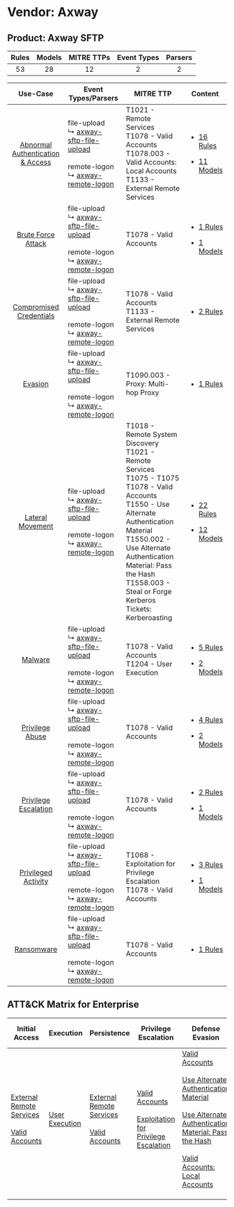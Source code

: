 Vendor: Axway
=============
Product: Axway SFTP
-------------------
| Rules | Models | MITRE TTPs | Event Types | Parsers |
|:-----:|:------:|:----------:|:-----------:|:-------:|
|  53   |   28   |     12     |      2      |    2    |

|                                           Use-Case                                           | Event Types/Parsers                                                                                                                                                                           | MITRE TTP                                                                                                                                                                                                                                                                                    | Content                                                                                                                        |
|:--------------------------------------------------------------------------------------------:| --------------------------------------------------------------------------------------------------------------------------------------------------------------------------------------------- | -------------------------------------------------------------------------------------------------------------------------------------------------------------------------------------------------------------------------------------------------------------------------------------------- | ------------------------------------------------------------------------------------------------------------------------------ |
| [Abnormal Authentication & Access](../../../UseCases/uc_abnormal_authentication_&_access.md) |  file-upload<br> ↳ [axway-sftp-file-upload](Parsers/parserContent_axway-sftp-file-upload.md)<br><br> remote-logon<br> ↳ [axway-remote-logon](Parsers/parserContent_axway-remote-logon.md)<br> | T1021 - Remote Services<br>T1078 - Valid Accounts<br>T1078.003 - Valid Accounts: Local Accounts<br>T1133 - External Remote Services<br>                                                                                                                                                      | [<ul><li>16 Rules</li></ul><ul><li>11 Models</li></ul>](Rules_Models/r_m_axway_axway_sftp_Abnormal_Authentication_&_Access.md) |
|               [Brute Force Attack](../../../UseCases/uc_brute_force_attack.md)               |  file-upload<br> ↳ [axway-sftp-file-upload](Parsers/parserContent_axway-sftp-file-upload.md)<br><br> remote-logon<br> ↳ [axway-remote-logon](Parsers/parserContent_axway-remote-logon.md)<br> | T1078 - Valid Accounts<br>                                                                                                                                                                                                                                                                   | [<ul><li>1 Rules</li></ul><ul><li>1 Models</li></ul>](Rules_Models/r_m_axway_axway_sftp_Brute_Force_Attack.md)                 |
|          [Compromised Credentials](../../../UseCases/uc_compromised_credentials.md)          |  file-upload<br> ↳ [axway-sftp-file-upload](Parsers/parserContent_axway-sftp-file-upload.md)<br><br> remote-logon<br> ↳ [axway-remote-logon](Parsers/parserContent_axway-remote-logon.md)<br> | T1078 - Valid Accounts<br>T1133 - External Remote Services<br>                                                                                                                                                                                                                               | [<ul><li>2 Rules</li></ul>](Rules_Models/r_m_axway_axway_sftp_Compromised_Credentials.md)                                      |
|                          [Evasion](../../../UseCases/uc_evasion.md)                          |  file-upload<br> ↳ [axway-sftp-file-upload](Parsers/parserContent_axway-sftp-file-upload.md)<br><br> remote-logon<br> ↳ [axway-remote-logon](Parsers/parserContent_axway-remote-logon.md)<br> | T1090.003 - Proxy: Multi-hop Proxy<br>                                                                                                                                                                                                                                                       | [<ul><li>1 Rules</li></ul>](Rules_Models/r_m_axway_axway_sftp_Evasion.md)                                                      |
|                 [Lateral Movement](../../../UseCases/uc_lateral_movement.md)                 |  file-upload<br> ↳ [axway-sftp-file-upload](Parsers/parserContent_axway-sftp-file-upload.md)<br><br> remote-logon<br> ↳ [axway-remote-logon](Parsers/parserContent_axway-remote-logon.md)<br> | T1018 - Remote System Discovery<br>T1021 - Remote Services<br>T1075 - T1075<br>T1078 - Valid Accounts<br>T1550 - Use Alternate Authentication Material<br>T1550.002 - Use Alternate Authentication Material: Pass the Hash<br>T1558.003 - Steal or Forge Kerberos Tickets: Kerberoasting<br> | [<ul><li>22 Rules</li></ul><ul><li>12 Models</li></ul>](Rules_Models/r_m_axway_axway_sftp_Lateral_Movement.md)                 |
|                          [Malware](../../../UseCases/uc_malware.md)                          |  file-upload<br> ↳ [axway-sftp-file-upload](Parsers/parserContent_axway-sftp-file-upload.md)<br><br> remote-logon<br> ↳ [axway-remote-logon](Parsers/parserContent_axway-remote-logon.md)<br> | T1078 - Valid Accounts<br>T1204 - User Execution<br>                                                                                                                                                                                                                                         | [<ul><li>5 Rules</li></ul><ul><li>2 Models</li></ul>](Rules_Models/r_m_axway_axway_sftp_Malware.md)                            |
|                  [Privilege Abuse](../../../UseCases/uc_privilege_abuse.md)                  |  file-upload<br> ↳ [axway-sftp-file-upload](Parsers/parserContent_axway-sftp-file-upload.md)<br><br> remote-logon<br> ↳ [axway-remote-logon](Parsers/parserContent_axway-remote-logon.md)<br> | T1078 - Valid Accounts<br>                                                                                                                                                                                                                                                                   | [<ul><li>4 Rules</li></ul><ul><li>2 Models</li></ul>](Rules_Models/r_m_axway_axway_sftp_Privilege_Abuse.md)                    |
|             [Privilege Escalation](../../../UseCases/uc_privilege_escalation.md)             |  file-upload<br> ↳ [axway-sftp-file-upload](Parsers/parserContent_axway-sftp-file-upload.md)<br><br> remote-logon<br> ↳ [axway-remote-logon](Parsers/parserContent_axway-remote-logon.md)<br> | T1078 - Valid Accounts<br>                                                                                                                                                                                                                                                                   | [<ul><li>2 Rules</li></ul><ul><li>1 Models</li></ul>](Rules_Models/r_m_axway_axway_sftp_Privilege_Escalation.md)               |
|              [Privileged Activity](../../../UseCases/uc_privileged_activity.md)              |  file-upload<br> ↳ [axway-sftp-file-upload](Parsers/parserContent_axway-sftp-file-upload.md)<br><br> remote-logon<br> ↳ [axway-remote-logon](Parsers/parserContent_axway-remote-logon.md)<br> | T1068 - Exploitation for Privilege Escalation<br>T1078 - Valid Accounts<br>                                                                                                                                                                                                                  | [<ul><li>3 Rules</li></ul><ul><li>1 Models</li></ul>](Rules_Models/r_m_axway_axway_sftp_Privileged_Activity.md)                |
|                       [Ransomware](../../../UseCases/uc_ransomware.md)                       |  file-upload<br> ↳ [axway-sftp-file-upload](Parsers/parserContent_axway-sftp-file-upload.md)<br><br> remote-logon<br> ↳ [axway-remote-logon](Parsers/parserContent_axway-remote-logon.md)<br> | T1078 - Valid Accounts<br>                                                                                                                                                                                                                                                                   | [<ul><li>1 Rules</li></ul>](Rules_Models/r_m_axway_axway_sftp_Ransomware.md)                                                   |

ATT&CK Matrix for Enterprise
----------------------------
| Initial Access                                                                                                                                   | Execution                                                           | Persistence                                                                                                                                      | Privilege Escalation                                                                                                                                          | Defense Evasion                                                                                                                                                                                                                                                                                                                                                   | Credential Access                                                                                                                                                                           | Discovery                                                                    | Lateral Movement                                                                                                                                               | Collection | Command and Control                                                                                                                       | Exfiltration | Impact |
| ------------------------------------------------------------------------------------------------------------------------------------------------ | ------------------------------------------------------------------- | ------------------------------------------------------------------------------------------------------------------------------------------------ | ------------------------------------------------------------------------------------------------------------------------------------------------------------- | ----------------------------------------------------------------------------------------------------------------------------------------------------------------------------------------------------------------------------------------------------------------------------------------------------------------------------------------------------------------- | ------------------------------------------------------------------------------------------------------------------------------------------------------------------------------------------- | ---------------------------------------------------------------------------- | -------------------------------------------------------------------------------------------------------------------------------------------------------------- | ---------- | ----------------------------------------------------------------------------------------------------------------------------------------- | ------------ | ------ |
| [External Remote Services](https://attack.mitre.org/techniques/T1133)<br><br>[Valid Accounts](https://attack.mitre.org/techniques/T1078)<br><br> | [User Execution](https://attack.mitre.org/techniques/T1204)<br><br> | [External Remote Services](https://attack.mitre.org/techniques/T1133)<br><br>[Valid Accounts](https://attack.mitre.org/techniques/T1078)<br><br> | [Valid Accounts](https://attack.mitre.org/techniques/T1078)<br><br>[Exploitation for Privilege Escalation](https://attack.mitre.org/techniques/T1068)<br><br> | [Valid Accounts](https://attack.mitre.org/techniques/T1078)<br><br>[Use Alternate Authentication Material](https://attack.mitre.org/techniques/T1550)<br><br>[Use Alternate Authentication Material: Pass the Hash](https://attack.mitre.org/techniques/T1550/002)<br><br>[Valid Accounts: Local Accounts](https://attack.mitre.org/techniques/T1078/003)<br><br> | [Steal or Forge Kerberos Tickets](https://attack.mitre.org/techniques/T1558)<br><br>[Steal or Forge Kerberos Tickets: Kerberoasting](https://attack.mitre.org/techniques/T1558/003)<br><br> | [Remote System Discovery](https://attack.mitre.org/techniques/T1018)<br><br> | [Remote Services](https://attack.mitre.org/techniques/T1021)<br><br>[Use Alternate Authentication Material](https://attack.mitre.org/techniques/T1550)<br><br> |            | [Proxy: Multi-hop Proxy](https://attack.mitre.org/techniques/T1090/003)<br><br>[Proxy](https://attack.mitre.org/techniques/T1090)<br><br> |              |        |